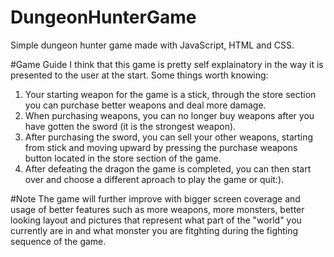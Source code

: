 # DungeonHunterGame
Simple dungeon hunter game made with JavaScript, HTML and CSS. 

#Game Guide
I think that this game is pretty self explainatory in the way it is presented to the user at the start. Some things worth knowing:

1. Your starting weapon for the game is a stick, through the store section you can purchase better weapons and deal more damage. 
2. When purchasing weapons, you can no longer buy weapons after you have gotten the sword (it is the strongest weapon).
3. After purchasing the sword, you can sell your other weapons, starting from stick and moving upward by pressing the purchase weapons button located in the store section of the game.
4. After defeating the dragon the game is completed, you can then start over and choose a different aproach to play the game or quit:).

#Note
The game will further improve with bigger screen coverage and usage of better features such as more weapons, more monsters, better looking layout and pictures that represent what part of the "world" you currently are in and what monster you are fitghting during the fighting sequence of the game. 
